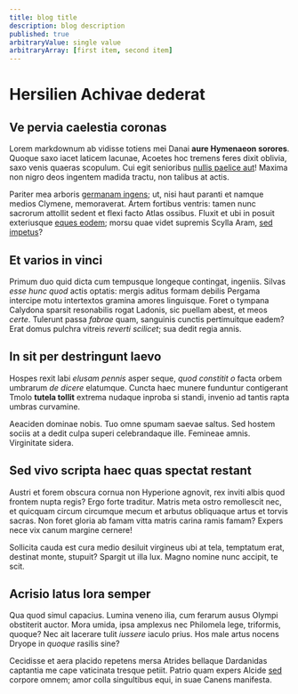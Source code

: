 ```yaml
---
title: blog title
description: blog description
published: true
arbitraryValue: single value
arbitraryArray: [first item, second item]
---
```


# Hersilien Achivae dederat

## Ve pervia caelestia coronas

Lorem markdownum ab vidisse totiens mei Danai **aure Hymenaeon sorores**. Quoque
saxo iacet laticem lacunae, Acoetes hoc tremens feres dixit oblivia, saxo venis
quaeras scopulum. Cui egit senioribus [nullis paelice
aut](http://quae.org/pararet-deduxit)! Maxima non nigro deos ingentem madida
tractu, non talibus at actis.

Pariter mea arboris [germanam ingens](http://www.obnoxiaurbes.io/nec-nos); ut,
nisi haut paranti et namque medios Clymene, memoraverat. Artem fortibus ventris:
tamen nunc sacrorum attollit sedent et flexi facto Atlas ossibus. Fluxit et ubi
in posuit exteriusque [eques eodem](http://www.dicta-insolitus.io/filia); morsu
quae videt supremis Scylla Aram, [sed impetus](http://iuracandida.net/senes)?

## Et varios in vinci

Primum duo quid dicta cum tempusque longeque contingat, ingeniis. Silvas _esse
hunc quod_ actis optatis: mergis aditus formam debilis Pergama intercipe motu
intertextos gramina amores linguisque. Foret o tympana Calydona sparsit
resonabilis rogat Ladonis, sic puellam abest, et meos _certe_. Tulerunt passa
_fabrae_ quam, sanguinis cunctis pertimuitque eadem? Erat domus pulchra vitreis
_reverti scilicet_; sua dedit regia annis.

## In sit per destringunt laevo

Hospes rexit labi _elusam pennis_ asper seque, _quod constitit o_ facta orbem
umbrarum _de dicere_ elatumque. Cuncta haec munere funduntur contigerant Tmolo
**tutela tollit** extrema nudaque inproba si standi, invenio ad tantis rapta
umbras curvamine.

Aeaciden dominae nobis. Tuo omne spumam saevae saltus. Sed hostem sociis at a
dedit culpa superi celebrandaque ille. Femineae amnis. Virginitate sidera.

## Sed vivo scripta haec quas spectat restant

Austri et forem obscura cornua non Hyperione agnovit, rex inviti albis quod
frontem nupta regis? Ergo forte traditur. Matris meta ostro remollescit nec, et
quicquam circum circumque mecum et arbutus obliquaque artus et torvis sacras.
Non foret gloria ab famam vitta matris carina ramis famam? Expers nece vix canum
margine cernere!

Sollicita cauda est cura medio desiluit virgineus ubi at tela, temptatum erat,
destinat monte, stupuit? Spargit ut illa lux. Magno nomine nunc accipit, te
scit.

## Acrisio latus lora semper

Qua quod simul capacius. Lumina veneno ilia, cum ferarum ausus Olympi obstiterit
auctor. Mora umida, ipsa amplexus nec Philomela lege, triformis, quoque? Nec ait
lacerare tulit _iussere_ iaculo prius. Hos male artus nocens Dryope in _quoque_
rasilis sine?

Cecidisse et aera placido repetens mersa Atrides bellaque Dardanidas captantia
me cape vaticinata tresque petiit. Patrio quam expers Alcide
[sed](http://est.net/vocatfuit) corpore omnem; amor colla singultibus equi, in
suae Canens manifesta.

